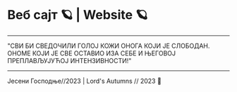 # Веб сајт 🪐 | Website 🪐

---

"СВИ БИ СВЕДОЧИЛИ ГОЛОЈ КОЖИ ОНОГА КОЈИ ЈЕ СЛОБОДАН. ОНОМЕ КОЈИ ЈЕ СВЕ ОСТАВИО ИЗА СЕБЕ И ЊЕГОВОЈ ПРЕПЛАВЉУЈУЋОЈ ИНТЕНЗИВНОСТИ!"

---

Јесени Господње//2023 | Lord's Autumns // 2023 🍂
